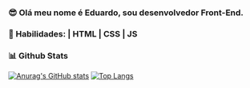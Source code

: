 ### :sunglasses: Olá meu nome é Eduardo, sou desenvolvedor Front-End.

### :speech_balloon: Habilidades: | HTML | CSS | JS
####
### :bar_chart: Github Stats
[![Anurag's GitHub stats](https://github-readme-stats.vercel.app/api?username=DucAA&theme=radical)](https://github.com/DucAA/github-readme-stats)
[![Top Langs](https://github-readme-stats.vercel.app/api/top-langs/?username=DucAA&layout=compact&theme=radical)](https://github.com/DucAA/github-readme-stats)
